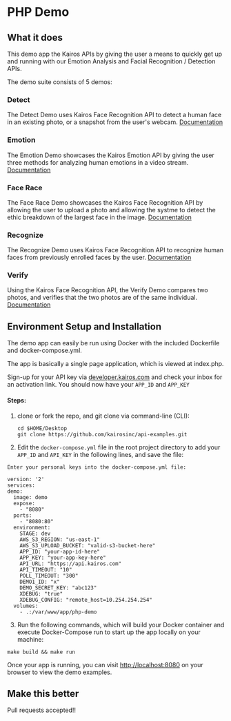 # PHP Demo 

## What it does
This demo app the Kairos APIs by giving the user a means to quickly get up and running with our Emotion Analysis and Facial Recognition / Detection APIs.

The demo suite consists of 5 demos:

### Detect 
The Detect Demo uses Kairos Face Recognition API to detect a human face in an existing photo, or a snapshot from the user's webcam.
[Documentation](/php-demo/detect/README.md)

### Emotion
The Emotion Demo showcases the Kairos Emotion API by giving the user three methods for analyzing human emotions in a video stream.  
[Documentation](/php-demo/emotion/README.md)

### Face Race
The Face Race Demo showcases the Kairos Face Recognition API by allowing the user to upload a photo and allowing the systme to detect the ethic breakdown of the largest face in the image.
[Documentation](/php-demo/facerace/README.md)

### Recognize
The Recognize Demo uses Kairos Face Recognition API to recognize human faces from previously enrolled faces by the user.
[Documentation](/php-demo/recognize/README.md)

### Verify
Using the Kairos Face Recognition API, the Verify Demo compares two photos, and verifies that the two photos are of the same individual.
[Documentation](/php-demo/verify/README.md)


## Environment Setup and Installation

The demo app can easily be run using Docker with the included Dockerfile and docker-compose.yml.

The app is basically a single page application, which is viewed at index.php.

Sign-up for your API key via [developer.kairos.com](https://developer.kairos.com) and check your inbox for an activation link. You should now have your `APP_ID` and `APP_KEY`

#### Steps:

1. clone or fork the repo, and git clone via command-line (CLI):
   ```
   cd $HOME/Desktop
   git clone https://github.com/kairosinc/api-examples.git
   ```
2. Edit the `docker-compose.yml` file in the root project directory to add your `APP_ID` and `API_KEY` in the following lines, and save the file:
  ```
Enter your personal keys into the docker-compose.yml file:

version: '2'
services:
  demo:
    image: demo
    expose:
      - "8080"
    ports:
      - "8080:80"
    environment:
      STAGE: dev
      AWS_S3_REGION: "us-east-1"
      AWS_S3_UPLOAD_BUCKET: "valid-s3-bucket-here"
      APP_ID: "your-app-id-here"
      APP_KEY: "your-app-key-here"
      API_URL: "https://api.kairos.com"
      API_TIMEOUT: "10" 
      POLL_TIMEOUT: "300"
      DEMO1_ID: "x"
      DEMO_SECRET_KEY: "abc123"
      XDEBUG: "true"
      XDEBUG_CONFIG: "remote_host=10.254.254.254"
    volumes:
      - .:/var/www/app/php-demo
  ```

3. Run the following commands, which will build your Docker container and execute Docker-Compose run to start up the app locally on your machine:
  ```
  make build && make run
  ```

Once your app is running, you can visit [http://localhost:8080](http://localhost:8080) on your browser to view the demo examples.

## Make this better

Pull requests accepted!! 





